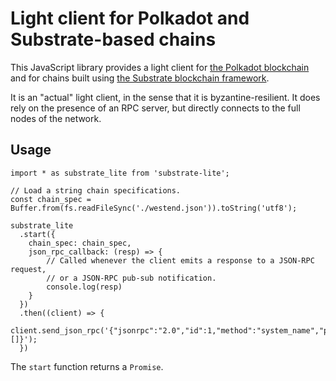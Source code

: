 # Light client for Polkadot and Substrate-based chains

This JavaScript library provides a light client for
[the Polkadot blockchain](https://polkadot.network/) and for chains built using
[the Substrate blockchain framework](https://substrate.dev/).

It is an "actual" light client, in the sense that it is byzantine-resilient.
It does rely on the presence of an RPC server, but directly connects to the
full nodes of the network.

## Usage

```
import * as substrate_lite from 'substrate-lite';

// Load a string chain specifications.
const chain_spec = Buffer.from(fs.readFileSync('./westend.json')).toString('utf8');

substrate_lite
  .start({
    chain_spec: chain_spec,
    json_rpc_callback: (resp) => {
        // Called whenever the client emits a response to a JSON-RPC request,
        // or a JSON-RPC pub-sub notification.
        console.log(resp)
    }
  })
  .then((client) => {
    client.send_json_rpc('{"jsonrpc":"2.0","id":1,"method":"system_name","params":[]}');
  })
```

The `start` function returns a `Promise`.
